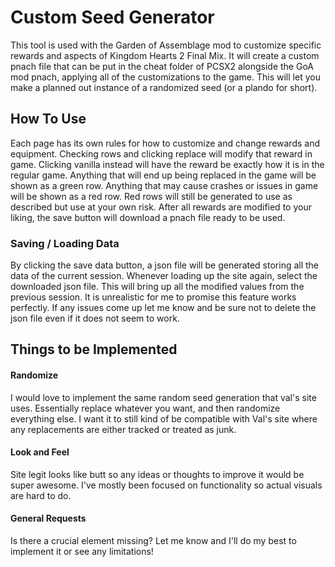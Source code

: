 # Custom Seed Generator

This tool is used with the Garden of Assemblage mod to customize specific rewards and aspects of Kingdom Hearts 2 Final Mix.
It will create a custom pnach file that can be put in the cheat folder of PCSX2 alongside the GoA mod pnach, applying all of the customizations to the game.
This will let you make a planned out instance of a randomized seed (or a plando for short).

## How To Use

Each page has its own rules for how to customize and change rewards and equipment.
Checking rows and clicking replace will modify that reward in game.
Clicking vanilla instead will have the reward be exactly how it is in the regular game.
Anything that will end up being replaced in the game will be shown as a green row.
Anything that may cause crashes or issues in game will be shown as a red row.
Red rows will still be generated to use as described but use at your own risk.
After all rewards are modified to your liking, the save button will download a pnach file ready to be used.

### Saving / Loading Data

By clicking the save data button, a json file will be generated storing all the data of the current session.
Whenever loading up the site again, select the downloaded json file.
This will bring up all the modified values from the previous session.
It is unrealistic for me to promise this feature works perfectly.
If any issues come up let me know and be sure not to delete the json file even if it does not seem to work.

## Things to be Implemented

#### Randomize

I would love to implement the same random seed generation that val's site uses.
Essentially replace whatever you want, and then randomize everything else.
I want it to still kind of be compatible with Val's site where any replacements are either tracked or treated as junk.

#### Look and Feel

Site legit looks like butt so any ideas or thoughts to improve it would be super awesome.
I've mostly been focused on functionality so actual visuals are hard to do.

#### General Requests

Is there a crucial element missing?
Let me know and I'll do my best to implement it or see any limitations!
